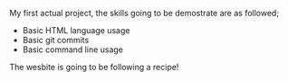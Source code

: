 My first actual project, the skills going to be demostrate are as followed;
- Basic HTML language usage
- Basic git commits
- Basic command line usage

The wesbite is going to be following a recipe!